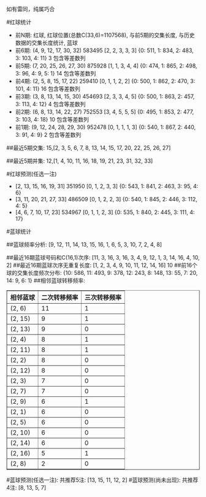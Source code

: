 <!-- 
.. title: 双色球2016050期(2016-05-03)数据分析报告
.. slug: slott-2016050-2016-05-03-report
.. date: 2016-05-04 08:00:00 UTC+08:00
.. tags: Lottery
.. link: 
.. description: 
.. type: text
-->

如有雷同，纯属巧合

<!-- TEASER_END-->

#红球统计

- 前N期: 红球, 红球位置(总数C(33,6)=1107568), 与前5期的交集长度, 与历史数据的交集长度统计, 蓝球
- 前6期: (4, 9, 12, 17, 30, 32) 583495 [2, 2, 3, 3, 3] {0: 511, 1: 834, 2: 483, 3: 103, 4: 11} 3 包含等差数列
- 前5期: (7, 20, 25, 26, 27, 30) 875928 [1, 1, 3, 4, 4] {0: 474, 1: 865, 2: 498, 3: 96, 4: 9, 5: 1} 14 包含等差数列
- 前4期: (2, 5, 8, 15, 17, 22) 259410 [0, 1, 1, 2, 2] {0: 500, 1: 862, 2: 470, 3: 101, 4: 11} 16 包含等差数列
- 前3期: (3, 8, 13, 14, 15, 30) 454693 [2, 3, 3, 4, 5] {0: 500, 1: 863, 2: 457, 3: 113, 4: 12} 4 包含等差数列
- 前2期: (6, 8, 13, 14, 22, 27) 752553 [3, 4, 5, 5, 5] {0: 495, 1: 853, 2: 477, 3: 103, 4: 18} 10 包含等差数列
- 前1期: (9, 12, 24, 28, 29, 30) 952478 [0, 1, 1, 1, 3] {0: 540, 1: 867, 2: 440, 3: 91, 4: 9} 2 包含等差数列

##最近5期交集:
15,[2, 3, 5, 6, 7, 8, 13, 14, 15, 17, 20, 22, 25, 26, 27]

##最近5期并集:
12,[1, 4, 10, 11, 16, 18, 19, 21, 23, 31, 32, 33]

#红球预测(任选一注)

- [2, 13, 15, 16, 19, 31] 351950 [0, 1, 2, 3, 3] {0: 543, 1: 841, 2: 463, 3: 95, 4: 6}
- [3, 11, 20, 21, 27, 33] 486509 [0, 1, 2, 2, 3] {0: 540, 1: 845, 2: 446, 3: 112, 4: 5}
- [4, 6, 7, 10, 17, 23] 534967 [0, 1, 1, 2, 3] {0: 535, 1: 840, 2: 445, 3: 111, 4: 17}

#蓝球统计

##蓝球频率分析:
[9, 12, 11, 14, 13, 15, 16, 1, 6, 5, 3, 10, 7, 2, 4, 8]

##最近16期蓝球号码和C(16,1)次序:
 [11, 3, 16, 3, 16, 3, 4, 9, 12, 1, 3, 14, 16, 4, 10, 2]
##最近16期蓝球次序无重复长度:
 [1, 2, 3, 4, 9, 10, 11, 12, 14, 16] 10
##前16个球的交集长度频次分布:
{10: 586, 11: 493, 9: 378, 12: 243, 8: 148, 13: 55, 7: 20, 14: 9, 6: 1}
##相邻蓝球转移频率:
 <table border="1" class="table table-striped dataframe">
  <thead>
    <tr style="text-align: right;">
      <th>相邻蓝球</th>
      <th>二次转移频率</th>
      <th>三次转移频率</th>
    </tr>
  </thead>
  <tbody>
    <tr>
      <td>(2, 6)</td>
      <td>11</td>
      <td>1</td>
    </tr>
    <tr>
      <td>(2, 15)</td>
      <td>9</td>
      <td>1</td>
    </tr>
    <tr>
      <td>(2, 13)</td>
      <td>9</td>
      <td>0</td>
    </tr>
    <tr>
      <td>(2, 4)</td>
      <td>8</td>
      <td>1</td>
    </tr>
    <tr>
      <td>(2, 11)</td>
      <td>8</td>
      <td>1</td>
    </tr>
    <tr>
      <td>(2, 2)</td>
      <td>8</td>
      <td>0</td>
    </tr>
    <tr>
      <td>(2, 12)</td>
      <td>8</td>
      <td>0</td>
    </tr>
    <tr>
      <td>(2, 3)</td>
      <td>7</td>
      <td>0</td>
    </tr>
    <tr>
      <td>(2, 7)</td>
      <td>7</td>
      <td>0</td>
    </tr>
    <tr>
      <td>(2, 9)</td>
      <td>6</td>
      <td>1</td>
    </tr>
    <tr>
      <td>(2, 1)</td>
      <td>6</td>
      <td>0</td>
    </tr>
    <tr>
      <td>(2, 5)</td>
      <td>6</td>
      <td>0</td>
    </tr>
    <tr>
      <td>(2, 10)</td>
      <td>6</td>
      <td>0</td>
    </tr>
    <tr>
      <td>(2, 14)</td>
      <td>6</td>
      <td>0</td>
    </tr>
    <tr>
      <td>(2, 16)</td>
      <td>5</td>
      <td>1</td>
    </tr>
    <tr>
      <td>(2, 8)</td>
      <td>2</td>
      <td>0</td>
    </tr>
  </tbody>
</table>
#蓝球预测(任选一注):
共推荐5注: [13, 15, 11, 12, 2]
#蓝球预测(尚未出现):
共推荐4注: [8, 13, 5, 7]


